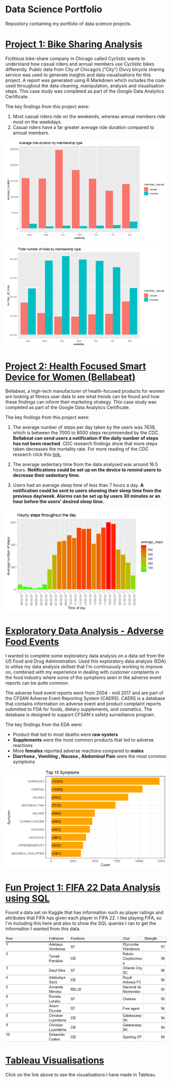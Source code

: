 # Data Science Portfolio 

Repository containing my portfolio of data science projects. 

# [Project 1: Bike Sharing Analysis](https://github.com/tsunheitai/Starter-projects/tree/main/Project%20-%20Bike%20Sharing%20Analysis)

Fictitious bike-share company in Chicago called Cyclistic wants to understand how casual riders and annual members use Cyclistic bikes differently. Public data from City of Chicago’s (“City”) Divvy bicycle sharing service was used to generate insights and data visualisations for this project. A report was generated using R Markdown which includes the code used throughout the data cleaning, manipulation, analysis and visualisation steps. This case study was completed as part of the Google Data Analytics Certificate.

The key findings from this project were:
1. Most casual riders ride on the weekends, whereas annual members ride most on the weekdays.
2. Casual riders have a far greater average ride duration compared to annual members.

![](/images/average_ride_duration_by_membership_type.png)

![](/images/number_of_rides_by_membership_type.png)

# [Project 2: Health Focused Smart Device for Women (Bellabeat)](https://github.com/tsunheitai/Starter-projects/tree/main/Project%202%20-%20Health%20Focused%20Smart%20Device%20for%20Women%20(Bellabeat))

Bellabeat, a high-tech manufacturer of health-focused products for women are looking at fitness user data to see what trends can be found and how these findings can inform their marketing strategy. This case study was completed as part of the Google Data Analytics Certificate.

The key findings from this project were:

1. The average number of steps per day taken by the users was 7638, which is between the 7000 to 8000 steps recommended by the CDC. **Bellabeat can send users a notification if the daily number of steps has not been reached**. CDC research findings show that more steps taken decreases the mortality rate. For more reading of the CDC research click this [link.](https://www.cdc.gov/media/releases/2020/p0324-daily-step-count.html)

2. The average sedentary time from the data analysed was around 16.5 hours. **Notifications could be set up on the device to remind users to decrease their sedentary time.**  

3. Users had an average sleep time of less than 7 hours a day. **A notification could be sent to users showing their sleep time from the previous day/week. Alarms can be set up by users 30 minutes or an hour before the users' desired sleep time.** 

![](/images/hourly_steps_taken_throughout_the_day.PNG)

# [Exploratory Data Analysis - Adverse Food Events](https://github.com/tsunheitai/Starter-projects/tree/main/Adverse%20Food%20Events%20-%20EDA)

I wanted to complete some exploratory data analysis on a data set from the US Food and Drug Administration. Used this exploratory data analysis (EDA) to utilise my data analysis skillset that I'm continuously working to improve on, combined with my experience in dealing with customer complaints in the food industry where some of the symptoms seen in the adverse event reports can be quite common.

The adverse food event reports were from 2004 - mid 2017 and are part of the CFSAN Adverse Event Reporting System (CAERS). CAERS is a database that contains information on adverse event and product complaint reports submitted to FDA for foods, dietary supplements, and cosmetics. The database is designed to support CFSAN's safety surveillance program. 

The key findings from the EDA were:

* Product that led to most deaths were **raw oysters**
* **Supplements** were the most common products that led to adverse reactions
* More **females** reported adverse reactions compared to **males**
* **Diarrhoea , Vomiting , Nausea , Abdominal Pain** were the most common symptoms

![](/images/top_ten_symptoms.png)

# [Fun Project 1: FIFA 22 Data Analysis using SQL](https://github.com/tsunheitai/Starter-projects/tree/main/FIFA%2022%20Data%20Set)

Found a data set on Kaggle that has information such as player ratings and attributes that FIFA has given each player in FIFA 22. I like playing FIFA, so I'm including this here and also to show the SQL queries I ran to get the information I wanted from this data.

![](/images/top_10_strongest_players_fifa_22.jpg)

# [Tableau Visualisations](https://public.tableau.com/app/profile/tsun.hei.tai)

Click on the link above to see the visualisations I have made in Tableau.
